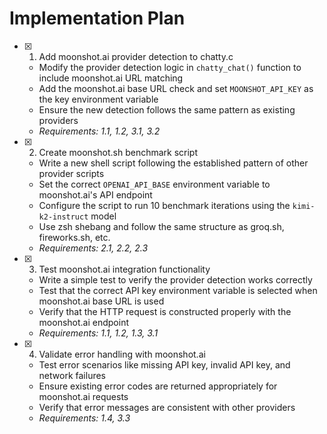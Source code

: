 # Implementation Plan

- [x] 1. Add moonshot.ai provider detection to chatty.c
  - Modify the provider detection logic in `chatty_chat()` function to include moonshot.ai URL matching
  - Add the moonshot.ai base URL check and set `MOONSHOT_API_KEY` as the key environment variable
  - Ensure the new detection follows the same pattern as existing providers
  - _Requirements: 1.1, 1.2, 3.1, 3.2_

- [x] 2. Create moonshot.sh benchmark script
  - Write a new shell script following the established pattern of other provider scripts
  - Set the correct `OPENAI_API_BASE` environment variable to moonshot.ai's API endpoint
  - Configure the script to run 10 benchmark iterations using the `kimi-k2-instruct` model
  - Use zsh shebang and follow the same structure as groq.sh, fireworks.sh, etc.
  - _Requirements: 2.1, 2.2, 2.3_

- [x] 3. Test moonshot.ai integration functionality
  - Write a simple test to verify the provider detection works correctly
  - Test that the correct API key environment variable is selected when moonshot.ai base URL is used
  - Verify that the HTTP request is constructed properly with the moonshot.ai endpoint
  - _Requirements: 1.1, 1.2, 1.3, 3.1_

- [x] 4. Validate error handling with moonshot.ai
  - Test error scenarios like missing API key, invalid API key, and network failures
  - Ensure existing error codes are returned appropriately for moonshot.ai requests
  - Verify that error messages are consistent with other providers
  - _Requirements: 1.4, 3.3_
